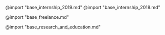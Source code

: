 @import "base_internship_2019.md"
@import "base_internship_2018.md"

@import "base_freelance.md"

@import "base_research_and_education.md"
